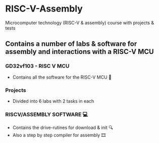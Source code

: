 # RISC-V-Assembly 
Microcomputer technology (RISC-V &amp; assembly) course with projects &amp; tests

## Contains a number of labs &amp; software for assembly and interactions with a RISC-V MCU

### GD32vf103 - RISC V MCU
- Contains all the software for the RISC-V MCU :electric_plug:

### Projects
- Divided into 6 labs with 2 tasks in each 

### RISCV/ASSEMBLY SOFTWARE 💻
- Contains the drive-rutines for download &amp; init :mag:
- Also a step by step compiler for assembly :film_strip:
